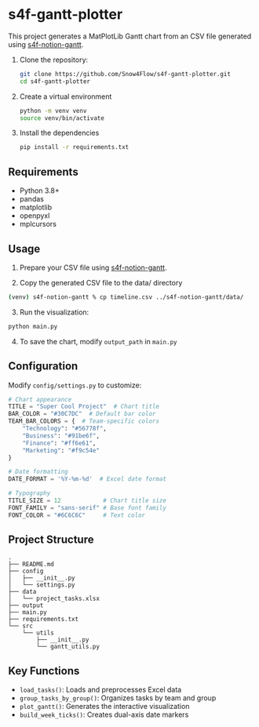 # s4f-gantt-plotter
This project generates a MatPlotLib Gantt chart from an CSV file generated using [s4f-notion-gantt](https://github.com/Snow4Flow/s4f-notion-gantt).

1. Clone the repository:
   ```bash
   git clone https://github.com/Snow4Flow/s4f-gantt-plotter.git
   cd s4f-gantt-plotter
   ```

2. Create a virtual environment
   ```bash
   python -m venv venv
   source venv/bin/activate
   ```

3. Install the dependencies
   ```bash
   pip install -r requirements.txt
   ```

## Requirements
- Python 3.8+
- pandas
- matplotlib
- openpyxl
- mplcursors

## Usage
1. Prepare your CSV file using [s4f-notion-gantt](https://github.com/Snow4Flow/s4f-notion-gantt).

2. Copy the generated CSV file to the data/ directory
```bash
(venv) s4f-notion-gantt % cp timeline.csv ../s4f-notion-gantt/data/
```
3. Run the visualization:
```bash
python main.py
```

4. To save the chart, modify `output_path` in `main.py`

## Configuration
Modify `config/settings.py` to customize:
```python
# Chart appearance
TITLE = "Super Cool Project"  # Chart title
BAR_COLOR = "#30C7DC"  # Default bar color
TEAM_BAR_COLORS = {  # Team-specific colors
    "Technology": "#56778f",
    "Business": "#91be6f",
    "Finance": "#ff6e61",
    "Marketing": "#f9c54e"
}

# Date formatting
DATE_FORMAT = '%Y-%m-%d'  # Excel date format

# Typography
TITLE_SIZE = 12            # Chart title size
FONT_FAMILY = "sans-serif" # Base font family
FONT_COLOR = "#6C6C6C"     # Text color
```

## Project Structure
```
.
├── README.md
├── config
│   ├── __init__.py
│   └── settings.py
├── data
│   └── project_tasks.xlsx
├── output
├── main.py
├── requirements.txt
└── src
    └── utils
        ├── __init__.py
        └── gantt_utils.py
```

## Key Functions
- `load_tasks()`: Loads and preprocesses Excel data
- `group_tasks_by_group()`: Organizes tasks by team and group
- `plot_gantt()`: Generates the interactive visualization
- `build_week_ticks()`: Creates dual-axis date markers